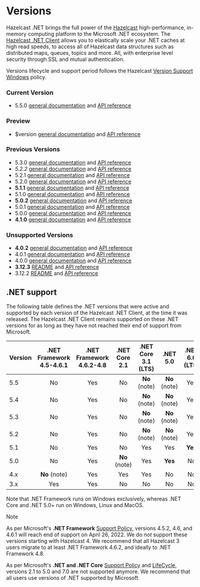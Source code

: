 # Versions

Hazelcast .NET brings the full power of the [Hazelcast](https://hazelcast.com) high-performance, in-memory computing platform to the Microsoft .NET ecosystem. The [Hazelcast .NET Client](https://hazelcast.com/clients/dotnet/) allows you to elastically scale your .NET caches at high read speeds, to access all of Hazelcast data structures such as distributed maps, queues, topics and more. All, with enterprise level security through SSL and mutual authentication.

Versions lifecycle and support period follows the Hazelcast [Version Support Windows](https://support.hazelcast.com/s/article/Version-Support-Windows) policy.

### Current Version

* <curdoc>5.5.0 [general documentation](xref:doc-index-5-5-0) and [API reference](xref:api-index-5-5-0)</curdoc>

### Preview

* <devdoc>$version [general documentation](dev/doc/index.md) and [API reference](dev/api/index.md)</devdoc>

### Previous Versions

<prevdoc></prevdoc>
* 5.3.0 [general documentation](xref:doc-index-5-3-0) and [API reference](xref:api-index-5-3-0)
* *5.2.2* [general documentation](xref:doc-index-5-2-2) and [API reference](xref:api-index-5-2-2)
* 5.2.1 [general documentation](xref:doc-index-5-2-1) and [API reference](xref:api-index-5-2-1)
* 5.2.0 [general documentation](xref:doc-index-5-2-0) and [API reference](xref:api-index-5-2-0)
* **5.1.1** [general documentation](xref:doc-index-5-1-1) and [API reference](xref:api-index-5-1-1)
* 5.1.0 [general documentation](xref:doc-index-5-1-0) and [API reference](xref:api-index-5-1-0)
* **5.0.2** [general documentation](xref:doc-index-5-0-2) and [API reference](xref:api-index-5-0-2)
* 5.0.1 [general documentation](xref:doc-index-5-0-1) and [API reference](xref:api-index-5-0-1)
* 5.0.0 [general documentation](xref:doc-index-5-0-0) and [API reference](xref:api-index-5-0-0)
* **4.1.0** [general documentation](xref:doc-index-4-1-0) and [API reference](xref:api-index-4-1-0)

### Unsupported Versions

* **4.0.2** [general documentation](xref:doc-index-4-0-2) and [API reference](xref:api-index-4-0-2)
* 4.0.1 [general documentation](xref:doc-index-4-0-1) and [API reference](xref:api-index-4-0-1)
* 4.0.0 [general documentation](xref:doc-index-4-0-0) and [API reference](xref:api-index-4-0-0)
* **3.12.3** [README](xref:doc-index-3-12-3) and [API reference](xref:api-index-3-12-3)
* 3.12.2 [README](xref:doc-index-3-12-2) and [API reference](xref:api-index-3-12-2)

## .NET support

The following table defines the .NET versions that were active and supported by each version of the Hazelcast .NET Client, at the time it was released. The Hazelcast .NET Client remains supported on these .NET versions for as long as they have not reached their end of support from Microsoft.

| Version |.NET Framework<br/>4.5-4.6.1|.NET Framework<br/>4.6.2-4.8|.NET Core<br/>2.1|.NET Core<br/>3.1 (LTS)|.NET<br/>5.0|.NET<br/>6.0 (LTS)| .NET<br/>7.0 | .NET<br/>8.0 (LTS) |
|---------|:-:|:-:|:-:|:-:|:-:|:-:|:------------:|:------------------:|
| 5.5     |No|Yes|No|**No** (note)|**No** (note)|Yes|    **No**    |        Yes         |
| 5.4     |No|Yes|No|**No** (note)|**No** (note)|Yes|   **Yes**    |        Yes         |
| 5.3     |No|Yes|No|**No** (note)|**No** (note)|Yes|   **Yes**    |         No         |
| 5.2     |No|Yes|No|**No** (note)|**No** (note)|Yes|   **Yes**    |         No         |
| 5.1     |No|Yes|No|Yes|Yes|**Yes**|      No      |         No         |
| 5.0     |No|Yes|**No** (note)|Yes|**Yes**|No|      No      |         No         |
| 4.x     |**No** (note)|Yes|Yes|Yes|No|No|      No      |         No         |
| 3.x     |Yes|Yes|No|No|No|No|      No      |         No         |

Note that .NET Framework runs on Windows exclusively, whereas .NET Core and .NET 5.0+ run on Windows, Linux and MacOS.

> [!NOTE]
> As per Microsoft's **.NET Framework** [Support Policy](https://docs.microsoft.com/en-us/lifecycle/products/microsoft-net-framework), versions 4.5.2, 4.6, and 4.6.1 will reach end of support on April 26, 2022. We do *not* support these versions starting with Hazelcast 4. We recommend that all Hazelcast 3 users migrate to at least .NET Framework 4.6.2, and ideally to .NET Framework 4.8.
>
> As per Microsoft's **.NET and .NET Core** [Support Policy](https://docs.microsoft.com/en-us/lifecycle/products/microsoft-net-and-net-core) and [LifeCycle](https://dotnet.microsoft.com/en-us/platform/support/policy/dotnet-core), versions 2.1 to 5.0 and 7.0 are not supported anymore. We recommend that all users use versions of .NET supported by Microsoft.